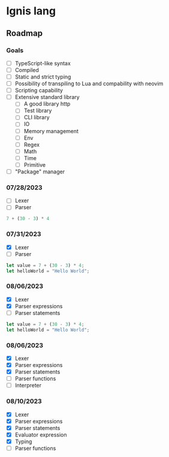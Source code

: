 # Ignis lang

## Roadmap

### Goals

- [ ] TypeScript-like syntax
- [ ] Compiled
- [ ] Static and strict typing
- [ ] Possibility of transpiling to Lua and compability with neovim
- [ ] Scripting capability
- [ ] Extensive standard library
  - [ ] A good library http
  - [ ] Test library
  - [ ] CLI library
  - [ ] IO
  - [ ] Memory management
  - [ ] Env
  - [ ] Regex
  - [ ] Math
  - [ ] Time
  - [ ] Primitive
- [ ] "Package" manager

### 07/28/2023

- [ ] Lexer
- [ ] Parser

```typescript
7 + (30 - 3) * 4
```

### 07/31/2023

- [X] Lexer
- [ ] Parser

```typescript
let value = 7 + (30 - 3) * 4;
let helloWorld = "Hello World";
```

### 08/06/2023

- [X] Lexer
- [X] Parser expressions
- [ ] Parser statements

```typescript
let value = 7 + (30 - 3) * 4;
let helloWorld = "Hello World";
```

### 08/06/2023

- [X] Lexer
- [X] Parser expressions
- [X] Parser statements
- [ ] Parser functions
- [ ] Interpreter

### 08/10/2023

- [X] Lexer
- [X] Parser expressions
- [X] Parser statements
- [X] Evaluator expression
- [X] Typing
- [ ] Parser functions
